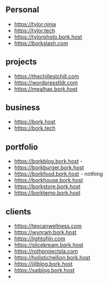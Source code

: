 ## Personal
- https://tylor.ninja
- https://tylor.tech
- https://tylorphoto.bork.host
- https://borkslash.com



## projects
- https://thechillestchill.com
- https://wordpresstldr.com
- https://mealhax.bork.host

## business
- https://bork.host
- https://bork.tech

## portfolio
- https://borkblog.bork.host -
- https://borkburger.bork.host
- https://borkfood.bork.host - nothing
- https://borkhouse.bork.host
- https://borkstore.bork.host
- https://borktemp.bork.host

## clients
- https://texcanwellness.com
- https://wynram.bork.host
- https://lightofjin.com
- https://slicekream.bork.host
- https://rothprojectsla.com
- https://holistichellion.bork.host
- https://jillblog.bork.host
- https://saiblog.bork.host
- 